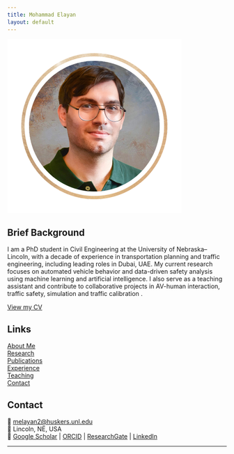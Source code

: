 ```yaml
---
title: Mohammad Elayan
layout: default
---
```


![DP](DP3.png)

## Brief Background
I am a PhD student in Civil Engineering at the University of Nebraska–Lincoln, with a decade of experience in transportation planning and traffic engineering, including leading roles in Dubai, UAE. My current research focuses on automated vehicle behavior and data-driven safety analysis using machine learning and artificial intelligence. I also serve as a teaching assistant and contribute to collaborative projects in AV-human interaction, traffic safety, simulation and traffic calibration .

[View my CV](Elayan_CV.pdf)

## Links
[About Me](about.md)  
[Research](research.md)  
[Publications](publications.md)  
[Experience](experience.md)  
[Teaching](teaching.md)  
[Contact](#contact)  

## Contact
📧 melayan2@huskers.unl.edu  
📍 Lincoln, NE, USA  
🔗 [Google Scholar](https://scholar.google.com/citations?hl=en&user=4ypH5kAAAAAJ&view_op=list_works&sortby=pubdate) | [ORCID](https://orcid.org/0009-0001-2562-5694) | [ResearchGate](https://www.researchgate.net/profile/Mohammad-Elayan-2) | [LinkedIn](https://www.linkedin.com/in/mohammad-elayan-69096662)

---
